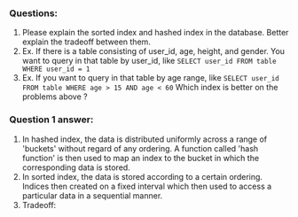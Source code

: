 ### Questions:
1. Please explain the sorted index and hashed index in the database. Better explain the tradeoff between them.
2. Ex. If there is a table consisting of user_id, age, height, and gender. You want to query in that table by user_id, like `SELECT user_id FROM table WHERE user_id = 1`
3. Ex. If you want to query in that table by age range, like `SELECT user_id FROM table WHERE age > 15 AND age < 60` Which index is better on the problems above ? 

### Question 1 answer:
1. In hashed index, the data is distributed uniformly across a range of 'buckets' without regard of any ordering. A function called 'hash function' is then used to map an index to the bucket in which the corresponding data is stored.  
2. In sorted index, the data is stored according to a certain ordering. Indices then created on a fixed interval which then used to access a particular data in a sequential manner. 
3. Tradeoff: 
